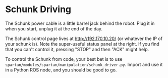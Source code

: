 # Schunk Driving

The Schunk power cable is a little barrel jack behind the robot. Plug it in when you start, unplug it at the end of the day.

The Schunk control page lives at http://192.170.10.20/ (or whatever the IP of your schunk is). Note the super-useful status panel at the right. If you find that you can't control it, pressing "STOP" and then "ACK" might help.

To control the Schunk from code, your best bet is to use `spartan/modules/spartan/manipulation/schunk_driver.py`. Import and use it in a Python ROS node, and you should be good to go.


